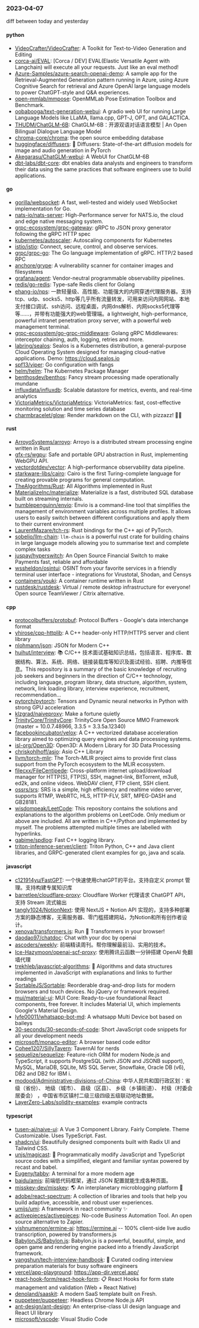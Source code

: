 ### 2023-04-07
diff between today and yesterday

#### python
* [VideoCrafter/VideoCrafter](https://github.com/VideoCrafter/VideoCrafter): A Toolkit for Text-to-Video Generation and Editing
* [corca-ai/EVAL](https://github.com/corca-ai/EVAL): [Corca / DEV] EVAL(Elastic Versatile Agent with Langchain) will execute all your requests. Just like an eval method!
* [Azure-Samples/azure-search-openai-demo](https://github.com/Azure-Samples/azure-search-openai-demo): A sample app for the Retrieval-Augmented Generation pattern running in Azure, using Azure Cognitive Search for retrieval and Azure OpenAI large language models to power ChatGPT-style and Q&A experiences.
* [open-mmlab/mmpose](https://github.com/open-mmlab/mmpose): OpenMMLab Pose Estimation Toolbox and Benchmark.
* [oobabooga/text-generation-webui](https://github.com/oobabooga/text-generation-webui): A gradio web UI for running Large Language Models like LLaMA, llama.cpp, GPT-J, OPT, and GALACTICA.
* [THUDM/ChatGLM-6B](https://github.com/THUDM/ChatGLM-6B): ChatGLM-6B：开源双语对话语言模型 | An Open Bilingual Dialogue Language Model
* [chroma-core/chroma](https://github.com/chroma-core/chroma): the open source embedding database
* [huggingface/diffusers](https://github.com/huggingface/diffusers): 🤗 Diffusers: State-of-the-art diffusion models for image and audio generation in PyTorch
* [Akegarasu/ChatGLM-webui](https://github.com/Akegarasu/ChatGLM-webui): A WebUI for ChatGLM-6B
* [dbt-labs/dbt-core](https://github.com/dbt-labs/dbt-core): dbt enables data analysts and engineers to transform their data using the same practices that software engineers use to build applications.

#### go
* [gorilla/websocket](https://github.com/gorilla/websocket): A fast, well-tested and widely used WebSocket implementation for Go.
* [nats-io/nats-server](https://github.com/nats-io/nats-server): High-Performance server for NATS.io, the cloud and edge native messaging system.
* [grpc-ecosystem/grpc-gateway](https://github.com/grpc-ecosystem/grpc-gateway): gRPC to JSON proxy generator following the gRPC HTTP spec
* [kubernetes/autoscaler](https://github.com/kubernetes/autoscaler): Autoscaling components for Kubernetes
* [istio/istio](https://github.com/istio/istio): Connect, secure, control, and observe services.
* [grpc/grpc-go](https://github.com/grpc/grpc-go): The Go language implementation of gRPC. HTTP/2 based RPC
* [anchore/grype](https://github.com/anchore/grype): A vulnerability scanner for container images and filesystems
* [grafana/agent](https://github.com/grafana/agent): Vendor-neutral programmable observability pipelines.
* [redis/go-redis](https://github.com/redis/go-redis): Type-safe Redis client for Golang
* [ehang-io/nps](https://github.com/ehang-io/nps): 一款轻量级、高性能、功能强大的内网穿透代理服务器。支持tcp、udp、socks5、http等几乎所有流量转发，可用来访问内网网站、本地支付接口调试、ssh访问、远程桌面，内网dns解析、内网socks5代理等等……，并带有功能强大的web管理端。a lightweight, high-performance, powerful intranet penetration proxy server, with a powerful web management terminal.
* [grpc-ecosystem/go-grpc-middleware](https://github.com/grpc-ecosystem/go-grpc-middleware): Golang gRPC Middlewares: interceptor chaining, auth, logging, retries and more.
* [labring/sealos](https://github.com/labring/sealos): Sealos is a Kubernetes distribution, a general-purpose Cloud Operating System designed for managing cloud-native applications. Demo: https://cloud.sealos.io
* [spf13/viper](https://github.com/spf13/viper): Go configuration with fangs
* [helm/helm](https://github.com/helm/helm): The Kubernetes Package Manager
* [benthosdev/benthos](https://github.com/benthosdev/benthos): Fancy stream processing made operationally mundane
* [influxdata/influxdb](https://github.com/influxdata/influxdb): Scalable datastore for metrics, events, and real-time analytics
* [VictoriaMetrics/VictoriaMetrics](https://github.com/VictoriaMetrics/VictoriaMetrics): VictoriaMetrics: fast, cost-effective monitoring solution and time series database
* [charmbracelet/glow](https://github.com/charmbracelet/glow): Render markdown on the CLI, with pizzazz! 💅🏻

#### rust
* [ArroyoSystems/arroyo](https://github.com/ArroyoSystems/arroyo): Arroyo is a distributed stream processing engine written in Rust
* [gfx-rs/wgpu](https://github.com/gfx-rs/wgpu): Safe and portable GPU abstraction in Rust, implementing WebGPU API.
* [vectordotdev/vector](https://github.com/vectordotdev/vector): A high-performance observability data pipeline.
* [starkware-libs/cairo](https://github.com/starkware-libs/cairo): Cairo is the first Turing-complete language for creating provable programs for general computation.
* [TheAlgorithms/Rust](https://github.com/TheAlgorithms/Rust): All Algorithms implemented in Rust
* [MaterializeInc/materialize](https://github.com/MaterializeInc/materialize): Materialize is a fast, distributed SQL database built on streaming internals.
* [humblepenguinn/envio](https://github.com/humblepenguinn/envio): Envio is a command-line tool that simplifies the management of environment variables across multiple profiles. It allows users to easily switch between different configurations and apply them to their current environment
* [LaurentMazare/tch-rs](https://github.com/LaurentMazare/tch-rs): Rust bindings for the C++ api of PyTorch.
* [sobelio/llm-chain](https://github.com/sobelio/llm-chain): `llm-chain` is a powerful rust crate for building chains in large language models allowing you to summarise text and complete complex tasks
* [juspay/hyperswitch](https://github.com/juspay/hyperswitch): An Open Source Financial Switch to make Payments fast, reliable and affordable
* [wssheldon/osintui](https://github.com/wssheldon/osintui): OSINT from your favorite services in a friendly terminal user interface - integrations for Virustotal, Shodan, and Censys
* [containers/youki](https://github.com/containers/youki): A container runtime written in Rust
* [rustdesk/rustdesk](https://github.com/rustdesk/rustdesk): Virtual / remote desktop infrastructure for everyone! Open source TeamViewer / Citrix alternative.

#### cpp
* [protocolbuffers/protobuf](https://github.com/protocolbuffers/protobuf): Protocol Buffers - Google's data interchange format
* [yhirose/cpp-httplib](https://github.com/yhirose/cpp-httplib): A C++ header-only HTTP/HTTPS server and client library
* [nlohmann/json](https://github.com/nlohmann/json): JSON for Modern C++
* [huihut/interview](https://github.com/huihut/interview): 📚 C/C++ 技术面试基础知识总结，包括语言、程序库、数据结构、算法、系统、网络、链接装载库等知识及面试经验、招聘、内推等信息。This repository is a summary of the basic knowledge of recruiting job seekers and beginners in the direction of C/C++ technology, including language, program library, data structure, algorithm, system, network, link loading library, interview experience, recruitment, recommendation…
* [pytorch/pytorch](https://github.com/pytorch/pytorch): Tensors and Dynamic neural networks in Python with strong GPU acceleration
* [klzgrad/naiveproxy](https://github.com/klzgrad/naiveproxy): Make a fortune quietly
* [TrinityCore/TrinityCore](https://github.com/TrinityCore/TrinityCore): TrinityCore Open Source MMO Framework (master = 10.0.7.48966, 3.3.5 = 3.3.5a.12340)
* [facebookincubator/velox](https://github.com/facebookincubator/velox): A C++ vectorized database acceleration library aimed to optimizing query engines and data processing systems.
* [isl-org/Open3D](https://github.com/isl-org/Open3D): Open3D: A Modern Library for 3D Data Processing
* [chriskohlhoff/asio](https://github.com/chriskohlhoff/asio): Asio C++ Library
* [llvm/torch-mlir](https://github.com/llvm/torch-mlir): The Torch-MLIR project aims to provide first class support from the PyTorch ecosystem to the MLIR ecosystem.
* [filecxx/FileCentipede](https://github.com/filecxx/FileCentipede): Cross-platform internet upload/download manager for HTTP(S), FTP(S), SSH, magnet-link, BitTorrent, m3u8, ed2k, and online videos. WebDAV client, FTP client, SSH client.
* [ossrs/srs](https://github.com/ossrs/srs): SRS is a simple, high efficiency and realtime video server, supports RTMP, WebRTC, HLS, HTTP-FLV, SRT, MPEG-DASH and GB28181.
* [wisdompeak/LeetCode](https://github.com/wisdompeak/LeetCode): This repository contains the solutions and explanations to the algorithm problems on LeetCode. Only medium or above are included. All are written in C++/Python and implemented by myself. The problems attempted multiple times are labelled with hyperlinks.
* [gabime/spdlog](https://github.com/gabime/spdlog): Fast C++ logging library.
* [triton-inference-server/client](https://github.com/triton-inference-server/client): Triton Python, C++ and Java client libraries, and GRPC-generated client examples for go, java and scala.

#### javascript
* [c121914yu/FastGPT](https://github.com/c121914yu/FastGPT): 一个快速使用chatGPT的平台。支持自定义 prompt 管理。支持构建专属知识库
* [barretlee/cloudflare-proxy](https://github.com/barretlee/cloudflare-proxy): Cloudflare Worker 代理请求 ChatGPT API，支持 Stream 流式输出
* [tangly1024/NotionNext](https://github.com/tangly1024/NotionNext): 使用 NextJS + Notion API 实现的，支持多种部署方案的静态博客，无需服务器、零门槛搭建网站，为Notion和所有创作者设计。
* [xenova/transformers.js](https://github.com/xenova/transformers.js): Run 🤗 Transformers in your browser!
* [daodao97/chatdoc](https://github.com/daodao97/chatdoc): Chat with your doc by openai
* [ascoders/weekly](https://github.com/ascoders/weekly): 前端精读周刊。帮你理解最前沿、实用的技术。
* [Ice-Hazymoon/openai-scf-proxy](https://github.com/Ice-Hazymoon/openai-scf-proxy): 使用腾讯云函数一分钟搭建 OpenAI 免翻墙代理
* [trekhleb/javascript-algorithms](https://github.com/trekhleb/javascript-algorithms): 📝 Algorithms and data structures implemented in JavaScript with explanations and links to further readings
* [SortableJS/Sortable](https://github.com/SortableJS/Sortable): Reorderable drag-and-drop lists for modern browsers and touch devices. No jQuery or framework required.
* [mui/material-ui](https://github.com/mui/material-ui): MUI Core: Ready-to-use foundational React components, free forever. It includes Material UI, which implements Google's Material Design.
* [lyfe00011/whatsapp-bot-md](https://github.com/lyfe00011/whatsapp-bot-md): A whatsapp Multi Device bot based on baileys
* [30-seconds/30-seconds-of-code](https://github.com/30-seconds/30-seconds-of-code): Short JavaScript code snippets for all your development needs
* [microsoft/monaco-editor](https://github.com/microsoft/monaco-editor): A browser based code editor
* [Cohee1207/SillyTavern](https://github.com/Cohee1207/SillyTavern): TavernAI for nerds
* [sequelize/sequelize](https://github.com/sequelize/sequelize): Feature-rich ORM for modern Node.js and TypeScript, it supports PostgreSQL (with JSON and JSONB support), MySQL, MariaDB, SQLite, MS SQL Server, Snowflake, Oracle DB (v6), DB2 and DB2 for IBM i.
* [modood/Administrative-divisions-of-China](https://github.com/modood/Administrative-divisions-of-China): 中华人民共和国行政区划：省级（省份）、 地级（城市）、 县级（区县）、 乡级（乡镇街道）、 村级（村委会居委会） ，中国省市区镇村二级三级四级五级联动地址数据。
* [LayerZero-Labs/solidity-examples](https://github.com/LayerZero-Labs/solidity-examples): example contracts

#### typescript
* [tusen-ai/naive-ui](https://github.com/tusen-ai/naive-ui): A Vue 3 Component Library. Fairly Complete. Theme Customizable. Uses TypeScript. Fast.
* [shadcn/ui](https://github.com/shadcn/ui): Beautifully designed components built with Radix UI and Tailwind CSS.
* [unjs/magicast](https://github.com/unjs/magicast): 🧀 Programmatically modify JavaScript and TypeScript source codes with a simplified, elegant and familiar syntax powered by recast and babel.
* [Eugeny/tabby](https://github.com/Eugeny/tabby): A terminal for a more modern age
* [baidu/amis](https://github.com/baidu/amis): 前端低代码框架，通过 JSON 配置就能生成各种页面。
* [misskey-dev/misskey](https://github.com/misskey-dev/misskey): 🌎 An interplanetary microblogging platform 🚀
* [adobe/react-spectrum](https://github.com/adobe/react-spectrum): A collection of libraries and tools that help you build adaptive, accessible, and robust user experiences.
* [umijs/umi](https://github.com/umijs/umi): A framework in react community ✨
* [activepieces/activepieces](https://github.com/activepieces/activepieces): No-code Business Automation Tool. An open source alternative to Zapier.
* [vishnumenon/ermine-ai](https://github.com/vishnumenon/ermine-ai): https://ermine.ai -- 100% client-side live audio transcription, powered by transformers.js
* [BabylonJS/Babylon.js](https://github.com/BabylonJS/Babylon.js): Babylon.js is a powerful, beautiful, simple, and open game and rendering engine packed into a friendly JavaScript framework.
* [yangshun/tech-interview-handbook](https://github.com/yangshun/tech-interview-handbook): 💯 Curated coding interview preparation materials for busy software engineers
* [vercel/app-playground](https://github.com/vercel/app-playground): https://app-dir.vercel.app/
* [react-hook-form/react-hook-form](https://github.com/react-hook-form/react-hook-form): 📋 React Hooks for form state management and validation (Web + React Native)
* [denoland/saaskit](https://github.com/denoland/saaskit): A modern SaaS template built on Fresh.
* [puppeteer/puppeteer](https://github.com/puppeteer/puppeteer): Headless Chrome Node.js API
* [ant-design/ant-design](https://github.com/ant-design/ant-design): An enterprise-class UI design language and React UI library
* [microsoft/vscode](https://github.com/microsoft/vscode): Visual Studio Code
